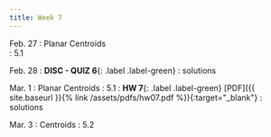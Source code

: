 ```yaml
---
title: Week 7 
---
```

Feb. 27 
: Planar Centroids  
  : 5.1


Feb. 28
: **DISC - QUIZ 6**{: .label .label-green} 
  : solutions

Mar. 1
: Planar Centroids 
  : 5.1
: **HW 7**{: .label .label-green} [PDF]({{ site.baseurl }}{% link /assets/pdfs/hw07.pdf %}){:target="_blank"}
  : solutions

Mar. 3
: Centroids 
  : 5.2

